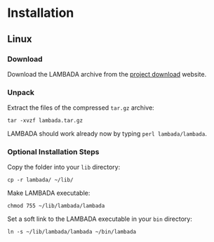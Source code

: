 # Installation #

## Linux ##

### Download ###
Download the LAMBADA archive from the [project download](http://code.google.com/p/lambada-align/downloads/list) website.

### Unpack ###
Extract the files of the compressed `tar.gz` archive:
```
tar -xvzf lambada.tar.gz
```
LAMBADA should work already now by typing `perl lambada/lambada`.

### Optional Installation Steps ###
Copy the folder into your `lib` directory:
```
cp -r lambada/ ~/lib/
```

Make LAMBADA executable:
```
chmod 755 ~/lib/lambada/lambada
```

Set a soft link to the LAMBADA executable in your `bin` directory:
```
ln -s ~/lib/lambada/lambada ~/bin/lambada
```